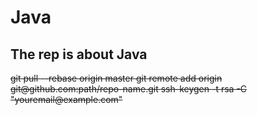 # Java

## The rep is about Java


<del>
    git pull --rebase origin master
</del>
<del>
    git remote add origin git@github.com:path/repo-name.git
</del>
<del>
    ssh-keygen -t rsa -C "youremail@example.com"
</del>

